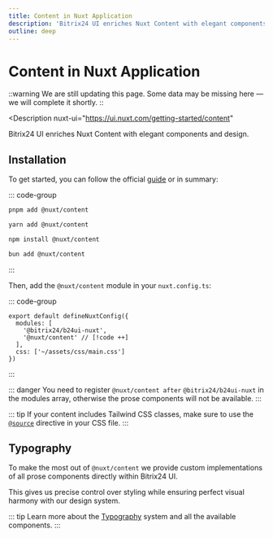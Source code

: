 ```yaml
---
title: Content in Nuxt Application
description: 'Bitrix24 UI enriches Nuxt Content with elegant components and design.'
outline: deep
---
```

# Content in Nuxt Application

::warning
We are still updating this page. Some data may be missing here — we will complete it shortly.
::

<Description
  nuxt-ui="https://ui.nuxt.com/getting-started/content"
>
  Bitrix24 UI enriches Nuxt Content with elegant components and design.
</Description>

## Installation

To get started, you can follow the official [guide](https://content.nuxt.com/docs/getting-started/installation) or in summary:

::: code-group

```bash [pnpm]
pnpm add @nuxt/content
```

```bash [yarn]
yarn add @nuxt/content
```

```bash [npm]
npm install @nuxt/content
```

```bash [bun]
bun add @nuxt/content
```

:::

Then, add the `@nuxt/content` module in your `nuxt.config.ts`:

::: code-group

```ts:line-numbers [nuxt.config.ts]
export default defineNuxtConfig({
  modules: [
    '@bitrix24/b24ui-nuxt',
    '@nuxt/content' // [!code ++]
  ],
  css: ['~/assets/css/main.css']
})
```

:::

::: danger
You need to register `@nuxt/content after` `@bitrix24/b24ui-nuxt` in the modules array, otherwise the prose components will not be available.
:::

::: tip
If your content includes Tailwind CSS classes, make sure to use the [`@source`](https://tailwindcss.com/docs/detecting-classes-in-source-files) directive in your CSS file.
:::

## Typography

To make the most out of `@nuxt/content` we provide custom implementations of all prose components directly within Bitrix24 UI.

This gives us precise control over styling while ensuring perfect visual harmony with our design system.

::: tip
Learn more about the [Typography](/docs/typography/) system and all the available components.
:::
